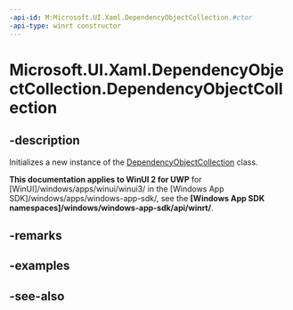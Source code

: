 ```yaml
---
-api-id: M:Microsoft.UI.Xaml.DependencyObjectCollection.#ctor
-api-type: winrt constructor
---
```


<!-- Method syntax
public DependencyObjectCollection()
-->

# Microsoft.UI.Xaml.DependencyObjectCollection.DependencyObjectCollection

## -description
Initializes a new instance of the [DependencyObjectCollection](dependencyobjectcollection.md) class.

**This documentation applies to WinUI 2 for UWP** for [WinUI]/windows/apps/winui/winui3/ in the [Windows App SDK]/windows/apps/windows-app-sdk/, see the **[Windows App SDK namespaces]/windows/windows-app-sdk/api/winrt/**.

## -remarks

## -examples

## -see-also
